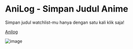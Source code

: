 ﻿# AniLog - Simpan Judul Anime

Simpan judul watchlist-mu hanya dengan satu kali klik saja!

[Anilog](https://anilog-teal.vercel.app/)

![image](https://github.com/shidiqmuh0/anilog/assets/57977381/918b4942-5a0b-4730-907d-478e2ee6be71)
